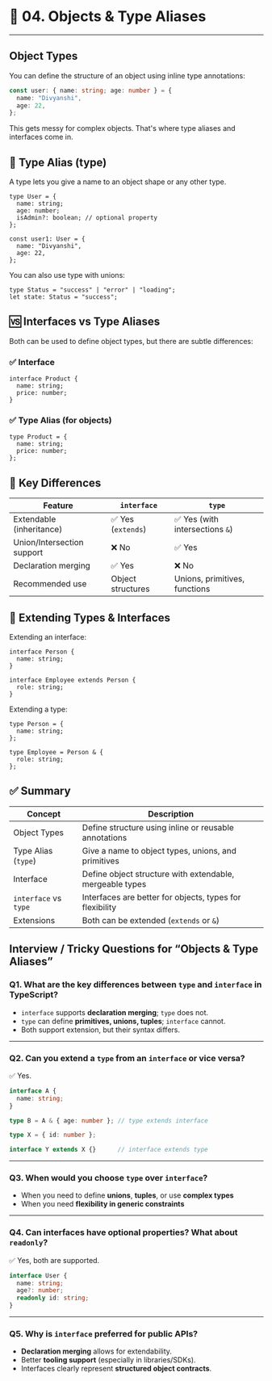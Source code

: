 # 📘 04. Objects & Type Aliases

---

## Object Types

You can define the structure of an object using inline type annotations:

```ts
const user: { name: string; age: number } = {
  name: "Divyanshi",
  age: 22,
};
```
This gets messy for complex objects. That's where type aliases and interfaces come in.

## 🔖 Type Alias (type)
A type lets you give a name to an object shape or any other type.

```
type User = {
  name: string;
  age: number;
  isAdmin?: boolean; // optional property
};

const user1: User = {
  name: "Divyanshi",
  age: 22,
};
```
You can also use type with unions:

```
type Status = "success" | "error" | "loading";
let state: Status = "success";
```

## 🆚 Interfaces vs Type Aliases
Both can be used to define object types, but there are subtle differences:

### ✅ Interface
```
interface Product {
  name: string;
  price: number;
}
```
### ✅ Type Alias (for objects)
```
type Product = {
  name: string;
  price: number;
};
```

## 🔄 Key Differences

| Feature                    | `interface`                      | `type`                            |
|----------------------------|----------------------------------|-----------------------------------|
| Extendable (inheritance)   | ✅ Yes (`extends`)               | ✅ Yes (with intersections `&`)   |
| Union/Intersection support | ❌ No                            | ✅ Yes                            |
| Declaration merging        | ✅ Yes                           | ❌ No                             |
| Recommended use            | Object structures                | Unions, primitives, functions     |


## 🔗 Extending Types & Interfaces
Extending an interface:
```
interface Person {
  name: string;
}

interface Employee extends Person {
  role: string;
}
```
Extending a type:
```
type Person = {
  name: string;
};

type Employee = Person & {
  role: string;
};
```

## ✅ Summary

| Concept              | Description                                                   |
|----------------------|---------------------------------------------------------------|
| Object Types         | Define structure using inline or reusable annotations         |
| Type Alias (`type`)  | Give a name to object types, unions, and primitives           |
| Interface            | Define object structure with extendable, mergeable types      |
| `interface` vs `type`| Interfaces are better for objects, types for flexibility       |
| Extensions           | Both can be extended (`extends` or `&`)                       |


## Interview / Tricky Questions for “Objects & Type Aliases”

### Q1. What are the key differences between `type` and `interface` in TypeScript?
- `interface` supports **declaration merging**; `type` does not.
- `type` can define **primitives, unions, tuples**; `interface` cannot.
- Both support extension, but their syntax differs.

---

### Q2. Can you extend a `type` from an `interface` or vice versa?
✅ Yes.

```ts
interface A {
  name: string;
}

type B = A & { age: number }; // type extends interface

type X = { id: number };

interface Y extends X {}      // interface extends type
```

---

### Q3. When would you choose `type` over `interface`?
- When you need to define **unions**, **tuples**, or use **complex types**
- When you need **flexibility in generic constraints**

---

### Q4. Can interfaces have optional properties? What about `readonly`?
✅ Yes, both are supported.

```ts
interface User {
  name: string;
  age?: number;
  readonly id: string;
}
```

---

### Q5. Why is `interface` preferred for public APIs?
- **Declaration merging** allows for extendability.
- Better **tooling support** (especially in libraries/SDKs).
- Interfaces clearly represent **structured object contracts**.

